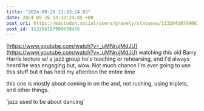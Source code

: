 ```yaml
---
title: "2024-09-26 13:33:24.85"
date: 2024-09-26 13:33:24.85 +00
post_uri: https://mastodon.social/users/gravely/statuses/113204107990639476
post_id: 113204107990639476
---
```

[https://www.youtube.com/watch?v=_uMNrujMdJU](https://www.youtube.com/watch?v=_uMNrujMdJU) watching this old Barry Harris lecture w/ a jazz group he's teaching or rehearsing, and I'd always heard he was engaging but, wow. Not much chance I'm ever going to use this stuff but it has held my attention the entire time

this one is mostly about coming in on the and, not rushing, using triplets, and other things.

‘jazz used to be about dancing'


